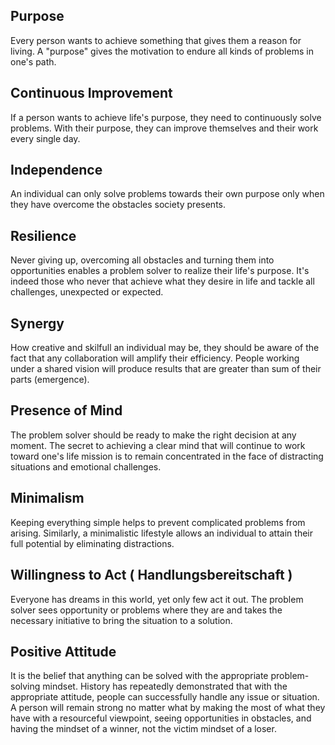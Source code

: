 
## Purpose
Every person wants to achieve something that gives them a reason for living. A "purpose" gives the motivation to endure all kinds of problems in one's path.

## Continuous Improvement
If a person wants to achieve life's purpose, they need to continuously solve problems. With their purpose, they can improve themselves and their work every single day.

## Independence
An individual can only solve problems towards their own purpose only when they have overcome the obstacles society presents. 

## Resilience
Never giving up, overcoming all obstacles and turning them into opportunities enables a problem solver to realize their life's purpose. It's indeed those who never that achieve what they desire in life and tackle all challenges, unexpected or expected.

## Synergy
How creative and skilfull an individual may be, they should be aware of the fact that any collaboration will amplify their efficiency. People working under a shared vision will produce results that are greater than sum of their parts (emergence).

## Presence of Mind
The problem solver should be ready to make the right decision at any moment. The secret to achieving a clear mind that will continue to work toward one's life mission is to remain concentrated in the face of distracting situations and emotional challenges.

## Minimalism
Keeping everything simple helps to prevent complicated problems from arising. Similarly, a minimalistic lifestyle allows an individual to attain their full potential by eliminating distractions.

## Willingness to Act ( Handlungsbereitschaft )
Everyone has dreams in this world, yet only few act it out. The problem solver sees opportunity or problems where they are and takes the necessary initiative to bring the situation to a solution.

## Positive Attitude 
It is the belief that anything can be solved with the appropriate problem-solving mindset. History has repeatedly demonstrated that with the appropriate attitude, people can successfully handle any issue or situation. A person will remain strong no matter what by making the most of what they have with a resourceful viewpoint, seeing opportunities in obstacles, and having the mindset of a winner, not the victim mindset of a loser.
